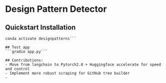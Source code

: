 # Design Pattern Detector

## Quickstart Installation
```conda create -f environment.yml
conda activate designpatterns```

## Test app
```gradio app.py```

## Contributions:
- Move from langchain to Pytorch2.0 + Huggingface accelerate for speed and control
- Implement more robust scraping for GitHub tree builder
- 